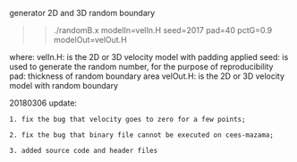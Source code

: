 generator 2D and 3D random boundary

>> ./randomB.x modelIn=velIn.H seed=2017 pad=40 pctG=0.9 modelOut=velOut.H

where:
    velIn.H: is the 2D or 3D velocity model with padding applied
    seed: is used to generate the random number, for the purpose of reproducibility
    pad: thickness of random boundary area
    velOut.H: is the 2D or 3D velocity model with random boundary

20180306 update:
    
    1. fix the bug that velocity goes to zero for a few points;

    2. fix the bug that binary file cannot be executed on cees-mazama;
    
    3. added source code and header files
